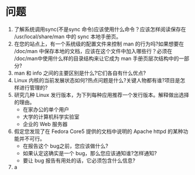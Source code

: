 # 问题

1. 了解系统调用sync(不是sync 命令)应该使用什么命令？应该怎样阅读保存在 /usr/local/share/man 中的 sync 本地手册页。
2. 在您的站点上，有一个系统级的配置文件来控制 man 的行为吗?如果想要在 /doc/man 中保存本地的文档，应该在这个文件中加入哪些行？必须在 /doc/man中使用什么样的目录结构来让它成为 man 手册页层次结构中的一部分?
3. man 和 info 之间的主要区别是什么?它们各自有什么优点?
4. Linux 内核的当前发展状态如何?热点问题是什么?关键人物都有谁?项目是怎样进行管理的?
5. 研究几种 Linux 发行版本，为下列每种应用推荐一个发行版本。解释做出选择的理由。
   * 在家办公的单个用户
   * 大学的计算机科学实验室
   * 企业的 Web 服务器
6. 假定您发现了在 Fedora Core5 提供的文档中说明的 Apache httpd 的某种功能并不可行。
   * 在报告这个 bug之前，您应该做什么?
   * 如果认定这确实是一个 bug，那么您应该通知谁?怎样通知?
   * 要让 bug 报告有用处的话，它必须包含什么信息?
7. a